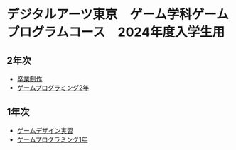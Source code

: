 # デジタルアーツ東京　ゲーム学科ゲームプログラムコース　2024年度入学生用

## 2年次
- [卒業制作](https://github.com/datgm24/sotsusei)
- [ゲームプログラミング2年](https://github.com/datgm24/gp2)

## 1年次
- [ゲームデザイン実習](https://github.com/datgm24/design)
- [ゲームプログラミング1年](https://github.com/datgm24/gp1)

